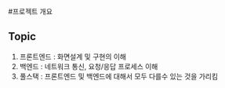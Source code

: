 #프로젝트 개요
## Topic
1. 프론트엔드 : 화면설계 및 구현의 이해
2. 백엔드 : 네트워크 통신, 요청/응답 프로세스 이해
3. 풀스택 : 프론트엔드 및 백엔드에 대해서 모두 다를수 있는 것을 가리킴

